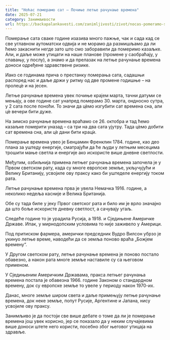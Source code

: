 ```yaml
---
title: "Ноћас померамо сат – Почиње летње рачунање времена"
date: 2025-07-21
category: Занимљивости
url: https://backapalankavesti.com/zanimljivosti/zivot/nocas-pomeramo-sat-pocinje-letnje-racunanje-vremena/
---
```


Померање сата сваке године изазива много пажње, чак и сада кад се све углавном аутоматски одвија и не морамо да размишљамо да ли ћемо закаснити негде зато што смо заборавили да померимо казаљке. Али, и даље може утицати на наше планове (промене у саобраћају, у спавању, у послу), а знамо и да прелазак на летње рачунање времена доноси одређене здравствене ризике.

Иако се годинама прича о престанку померања сата, садашњи распоред нас и даље држи у ритму од две промене годишње – на пролец́е и на јесен.

Летње рачунање времена увек почиње крајем марта, тачни датуми се мењају, а ове године сат унапред померамо 30. марта, ондносно сутра, у 2 сата после поноћи. То значи да ц́емо изгубити сат времена сна, али ц́е вечери бити дуже.

На зимско рачунање времена враћамо се 26. октобра и тад ћемо казаљке померити уназад – са три на два сата ујутру. Тада ц́емо добити сат времена сна, али ц́е дани бити крац́и.

Померање времена увео је Бенџамин Френклин 1784. године, као део плана за уштеду енергије, сматрајући да ће људи у летњим месецима трошити мање светла и енергије ако искористе више дневне светлости.

Међутим, озбиљнија примена летњег рачунања времена започела је у Првом светском рату, када су многе европске земље, укључујући и Велику Британију, усвојиле ову праксу како би уштеделе енергију током рата.

Летње рачунање времена прва је увела Немачка 1916. године, а неколико недеља касније и Велика Британија.

Обе су тада биле у јеку Првог светског рата и било им је врло значајно да што боље искористе дневну светлост, а сачувају угаљ.

Следеће године то је урадила Русија, а 1918. и Сједињене Америчке Државе. Ипак, у мирнодопским условима то није заживело у Америци.

Под притиском фармера, амерички председник Вудро Вилсон убрзо је укинуо летње време, наводећи да се земља поново враћа „Божјем времену“.

У Другом светском рату, летње рачунање времена је поново постало обавезно, а након рата многе земље наставиле су са његовом применом.

У Сједињеним Америчким Државама, пракса летњег рачунања времена постала је обавезна 1966. године Законом о стандардном времену, док су европске земље то увеле у периоду након 1970-их.

Данас, многе земље широм света и даље примењују летње рачунање времена, док неке земље, попут Русије, Аргентине и Јапана, нису усвојиле ову праксу.

Занимљиво је да постоји све више дебате о томе да ли је померање времена још увек корисно, јер се показало да у неким случајевима више доноси штете него користи, посебно због његовог утицаја на здравље.
